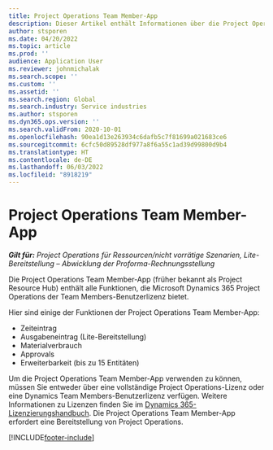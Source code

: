```yaml
---
title: Project Operations Team Member-App
description: Dieser Artikel enthält Informationen über die Project Operations Team Member App in Microsoft Dynamics 365 Project Operations.
author: stsporen
ms.date: 04/20/2022
ms.topic: article
ms.prod: ''
audience: Application User
ms.reviewer: johnmichalak
ms.search.scope: ''
ms.custom: ''
ms.assetid: ''
ms.search.region: Global
ms.search.industry: Service industries
ms.author: stsporen
ms.dyn365.ops.version: ''
ms.search.validFrom: 2020-10-01
ms.openlocfilehash: 90ea1d13e263934c6dafb5c7f81699a021683ce6
ms.sourcegitcommit: 6cfc50d89528df977a8f6a55c1ad39d99800d9b4
ms.translationtype: HT
ms.contentlocale: de-DE
ms.lasthandoff: 06/03/2022
ms.locfileid: "8918219"
---
```

# <a name="project-operations-team-member-app"></a>Project Operations Team Member-App

_**Gilt für:** Project Operations für Ressourcen/nicht vorrätige Szenarien, Lite-Bereitstellung – Abwicklung der Proforma-Rechnungsstellung_

Die Project Operations Team Member-App (früher bekannt als Project Resource Hub) enthält alle Funktionen, die Microsoft Dynamics 365 Project Operations der Team Members-Benutzerlizenz bietet.

Hier sind einige der Funktionen der Project Operations Team Member-App:

- Zeiteintrag
- Ausgabeneintrag (Lite-Bereitstellung)
- Materialverbrauch
- Approvals
- Erweiterbarkeit (bis zu 15 Entitäten)

Um die Project Operations Team Member-App verwenden zu können, müssen Sie entweder über eine vollständige Project Operations-Lizenz oder eine Dynamics Team Members-Benutzerlizenz verfügen. Weitere Informationen zu Lizenzen finden Sie im [Dynamics 365-Lizenzierungshandbuch](https://go.microsoft.com/fwlink/?LinkId=866544&clcid=0x409). Die Project Operations Team Member-App erfordert eine Bereitstellung von Project Operations.

[!INCLUDE[footer-include](../includes/footer-banner.md)]

